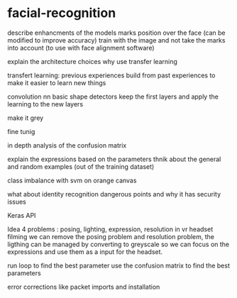 # facial-recognition

describe enhancments of the models
marks position over the face (can be modified to improve accuracy)
train with the image and not take the marks into account (to use with face alignment software)

explain the architecture choices
why use transfer learning

transfert learning:
previous experiences
build from past experiences to make it easier to learn new things

convolution nn 
basic shape detectors
keep the first layers and apply the learning to the new layers

make it grey

fine tunig 

in depth analysis of the confusion matrix

explain the expressions based on the parameters
thnik about the general and random examples (out of the training dataset)

class imbalance with svm on orange canvas

what about identity recognition
dangerous points and why it has security issues


Keras API



Idea
4 problems : posing, lighting, expression, resolution
in vr headset filming we can remove the posing problem and resolution problem, the ligthing can be managed by converting to greyscale
so we can focus on the expressions and use them as a input for the headset. 

run loop to find the best parameter
use the confusion matrix to find the best parameters

error corrections like packet imports and installation
